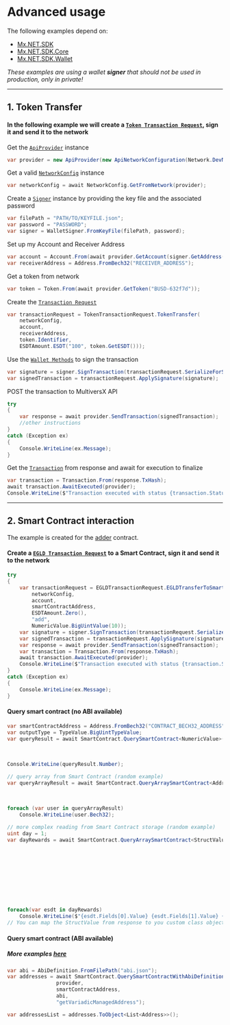 # Advanced usage

The following examples depend on:
* [Mx.NET.SDK](https://github.com/RemarkableTools/Mx.NET.SDK/tree/main/src/Mx.NET.SDK)
* [Mx.NET.SDK.Core](https://github.com/RemarkableTools/Mx.NET.SDK/tree/main/src/Mx.NET.SDK.Core)
* [Mx.NET.SDK.Wallet](https://github.com/RemarkableTools/Mx.NET.SDK/tree/main/src/Mx.NET.SDK.Wallet)

*These examples are using a wallet __signer__ that should not be used in production, only in private!*

---

## 1. Token Transfer

#### In the following example we will create a [`Token Transaction Request`](https://github.com/RemarkableTools/Mx.NET.SDK/blob/master/src/Mx.NET.SDK/TransactionsManager/TokenTransactionRequest.cs), sign it and send it to the network
Get the [`ApiProvider`](https://github.com/RemarkableTools/Mx.NET.SDK/blob/master/src/Mx.NET.SDK/Configuration/ApiNetworkConfiguration.cs) instance
```csharp
var provider = new ApiProvider(new ApiNetworkConfiguration(Network.DevNet));
```
Get a valid [`NetworkConfig`](https://github.com/RemarkableTools/Mx.NET.SDK/blob/master/src/Mx.NET.SDK/Domain/Data/Network/NetworkConfig.cs) instance
```csharp
var networkConfig = await NetworkConfig.GetFromNetwork(provider);
```
Create a [`Signer`](https://github.com/RemarkableTools/Mx.NET.SDK/blob/master/src/Mx.NET.SDK.Wallet/Wallet/WalletSigner.cs) instance by providing the key file and the associated password
```csharp
var filePath = "PATH/TO/KEYFILE.json";
var password = "PASSWORD";
var signer = WalletSigner.FromKeyFile(filePath, password);
```
Set up my Account and Receiver Address
```csharp
var account = Account.From(await provider.GetAccount(signer.GetAddress().Bech32));
var receiverAddress = Address.FromBech32("RECEIVER_ADDRESS");
```
Get a token from network
```csharp
var token = Token.From(await provider.GetToken("BUSD-632f7d"));
```
Create the [`Transaction Request`](https://github.com/RemarkableTools/Mx.NET.SDK/blob/master/src/Mx.NET.SDK/Domain/TransactionRequest.cs)
```csharp
var transactionRequest = TokenTransactionRequest.TokenTransfer(
    networkConfig,
    account,
    receiverAddress,
    token.Identifier,
    ESDTAmount.ESDT("100", token.GetESDT()));
```
Use the [`Wallet Methods`](https://github.com/RemarkableTools/Mx.NET.SDK/blob/master/src/Mx.NET.SDK.Wallet/WalletMethods.cs) to sign the transaction
```csharp
var signature = signer.SignTransaction(transactionRequest.SerializeForSigning());
var signedTransaction = transactionRequest.ApplySignature(signature);
```
POST the transaction to MultiversX API
```csharp
try
{
    var response = await provider.SendTransaction(signedTransaction);
    //other instructions
}
catch (Exception ex)
{
    Console.WriteLine(ex.Message);
}
```
Get the [`Transaction`](https://github.com/RemarkableTools/Mx.NET.SDK/blob/master/src/Mx.NET.SDK/Domain/Data/Transaction/Transaction.cs) from response and await for execution to finalize
```csharp
var transaction = Transaction.From(response.TxHash);
await transaction.AwaitExecuted(provider);
Console.WriteLine($"Transaction executed with status {transaction.Status}");
```

---

## 2. Smart Contract interaction
The example is created for the [adder](https://github.com/multiversx/mx-sdk-rs/tree/master/contracts/examples/adder) contract.
#### Create a [`EGLD Transaction Request`](https://github.com/RemarkableTools/Mx.NET.SDK/blob/master/src/Mx.NET.SDK/TransactionsManager/EGLDTransactionRequest.cs) to a Smart Contract, sign it and send it to the network
```csharp
try
{
    var transactionRequest = EGLDTransactionRequest.EGLDTransferToSmartContract(
        networkConfig,
        account,
        smartContractAddress,
        ESDTAmount.Zero(),
        "add",
        NumericValue.BigUintValue(10));
    var signature = signer.SignTransaction(transactionRequest.SerializeForSigning());
    var signedTransaction = transactionRequest.ApplySignature(signature);
    var response = await provider.SendTransaction(signedTransaction);
    var transaction = Transaction.From(response.TxHash);
    await transaction.AwaitExecuted(provider);
    Console.WriteLine($"Transaction executed with status {transaction.Status}");
}
catch (Exception ex)
{
    Console.WriteLine(ex.Message);
}
```
#### Query smart contract (no ABI available)
```csharp
var smartContractAddress = Address.FromBech32("CONTRACT_BECH32_ADDRESS");
var outputType = TypeValue.BigUintTypeValue;
var queryResult = await SmartContract.QuerySmartContract<NumericValue>(provider,
                                                                       smartContractAddress,
                                                                       outputType,
                                                                       "getSum");
Console.WriteLine(queryResult.Number);

// query array from Smart Contract (random example)
var queryArrayResult = await SmartContract.QueryArraySmartContract<Address>(provider,
                                                                            smartContractAddress,
                                                                            TypeValue.AddressValue,
                                                                            "getUsers");
foreach (var user in queryArrayResult)
    Console.WriteLine(user.Bech32);

// more complex reading from Smart Contract storage (random example)
uint day = 1;
var dayRewards = await SmartContract.QueryArraySmartContract<StructValue>(provider,
                                                                          smartContractAddress,
                                                                          TypeValue.StructValue("EsdtTokenPayment", new FieldDefinition[3]
                                                                          {
                                                                              new FieldDefinition("token_identifier", "", TypeValue.TokenIdentifierValue),
                                                                              new FieldDefinition("token_nonce", "", TypeValue.U64TypeValue),
                                                                              new FieldDefinition("amount", "", TypeValue.BigUintTypeValue)
                                                                          }),
                                                                          "getDayRewards",
                                                                          null,
                                                                          NumericValue.U32Value(day));
foreach(var esdt in dayRewards)
    Console.WriteLine($"{esdt.Fields[0].Value} {esdt.Fields[1].Value} {esdt.Fields[2].Value}");
// You can map the StructValue from response to you custom class object for easier usage, if you need
```

#### Query smart contract (ABI available)
##### More examples [here](https://github.com/RemarkableTools/Mx.NET.SDK/tree/main/tests/MS%20Testing/TypeValueTesting)
```csharp
var abi = AbiDefinition.FromFilePath("abi.json");
var addresses = await SmartContract.QuerySmartContractWithAbiDefinition<VariadicValue>(
                provider,
                smartContractAddress,
                abi,
                "getVariadicManagedAddress");

var addressesList = addresses.ToObject<List<Address>>();
```